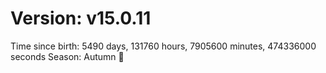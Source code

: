 # Version: v15.0.11
Time since birth: 5490 days, 131760 hours, 7905600 minutes, 474336000 seconds
Season: Autumn 🍁

